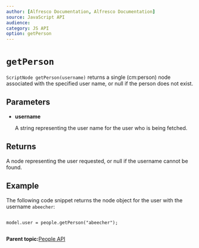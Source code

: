 ```yaml
---
author: [Alfresco Documentation, Alfresco Documentation]
source: JavaScript API
audience: 
category: JS API
option: getPerson
---
```


# `getPerson`

`ScriptNode getPerson(username)` returns a single \(cm:person\) node associated with the specified user name, or null if the person does not exist.

## Parameters

-   **username**

    A string representing the user name for the user who is being fetched.


## Returns

A node representing the user requested, or null if the username cannot be found.

## Example

The following code snippet returns the node object for the user with the username `abeecher`:

```

model.user = people.getPerson("abeecher");  
      
```

**Parent topic:**[People API](../references/API-JS-People.md)

